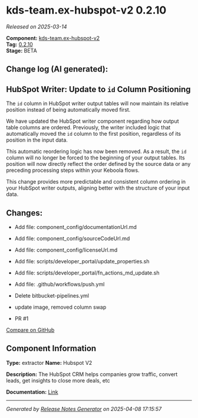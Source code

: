 #  kds-team.ex-hubspot-v2 0.2.10

_Released on 2025-03-14_

**Component:** [kds-team.ex-hubspot-v2](https://github.com/keboola/component-hubspot-v2)  
**Tag:** [0.2.10](https://github.com/keboola/component-hubspot-v2/releases/tag/0.2.10)  
**Stage:** BETA


## Change log (AI generated):
## HubSpot Writer: Update to `id` Column Positioning
The `id` column in HubSpot writer output tables will now maintain its relative position instead of being automatically moved first.

We have updated the HubSpot writer component regarding how output table columns are ordered. Previously, the writer included logic that automatically moved the `id` column to the first position, regardless of its position in the input data.

This automatic reordering logic has now been removed. As a result, the `id` column will no longer be forced to the beginning of your output tables. Its position will now directly reflect the order defined by the source data or any preceding processing steps within your Keboola flows.

This change provides more predictable and consistent column ordering in your HubSpot writer outputs, aligning better with the structure of your input data.



## Changes:



- Add file: component_config/documentationUrl.md 




- Add file: component_config/sourceCodeUrl.md 




- Add file: component_config/licenseUrl.md 




- Add file: scripts/developer_portal/update_properties.sh 




- Add file: scripts/developer_portal/fn_actions_md_update.sh 




- Add file: .github/workflows/push.yml 




- Delete bitbucket-pipelines.yml 








- update image, removed column swap 




- PR #1 



[Compare on GitHub](https://github.com/keboola/component-hubspot-v2/compare/0.2.9...0.2.10)



## Component Information
**Type:** extractor
**Name:** Hubspot V2

**Description:** The HubSpot CRM helps companies grow traffic, convert leads, get insights to close more deals, etc


**Documentation:** [Link](https://github.com/keboola/component-hubspot-v2/blob/main/README.md)



---
_Generated by [Release Notes Generator](https://github.com/keboola/release-notes-generator)
on 2025-04-08 17:15:57_